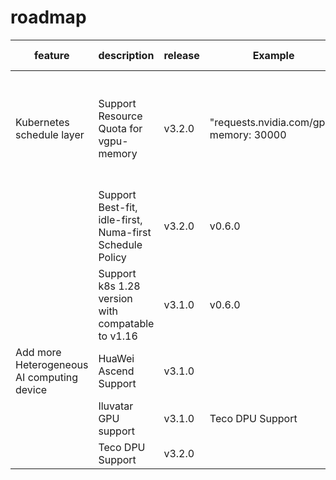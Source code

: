 # roadmap

| feature            | description                                                                                                                            |  release | Example  | Expected behaviour |
|--------------------|----------------------------------------------------------------------------------------------------------------------------------------|---------------|--------------|------------|
| Kubernetes schedule layer       | Support Resource Quota for vgpu-memory                                                                                                                            | v3.2.0        | "requests.nvidia.com/gpu-memory: 30000       | Pods in this namespace can allocate up to 30G device memory in this namespace     |
|                    | Support Best-fit, idle-first, Numa-first Schedule Policy                                                                                                                     | v3.2.0        | v0.6.0       |            |
|                    |  Support k8s 1.28 version with compatable to v1.16                                                                                                                   | v3.1.0        | v0.6.0       |            |
| Add more Heterogeneous AI computing device                    | HuaWei Ascend Support                                                                                                                 | v3.1.0        |              |            |
|                    | Iluvatar GPU support                                                                                                                     | v3.1.0        |      Teco DPU Support        |            |
|                    |Teco DPU Support                                                                                                                    | v3.2.0        |              |            |
